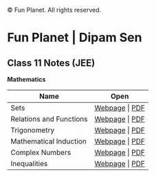 &copy; Fun Planet. All rights reserved.

# Fun Planet | Dipam Sen

## Class 11 Notes (JEE)

**Mathematics**

<!-- List of files:
Sets
Relations
Trigonometry
Induction
Complex
Inequalities
 -->

| **Name**                | **Open**                                                                                         |
| ----------------------- | ------------------------------------------------------------------------------------------------ |
| Sets                    | [Webpage](out/Mathematics/html/Sets.html) \| [PDF](out/Mathematics/pdf/Sets.pdf)                 |
| Relations and Functions | [Webpage](out/Mathematics/html/Relations.html) \| [PDF](out/Mathematics/pdf/Relations.pdf)       |
| Trigonometry            | [Webpage](out/Mathematics/html/Trigonometry.html) \| [PDF](out/Mathematics/pdf/Trigonometry.pdf) |
| Mathematical Induction  | [Webpage](out/Mathematics/html/Induction.html) \| [PDF](out/Mathematics/pdf/Induction.pdf)       |
| Complex Numbers         | [Webpage](out/Mathematics/html/Complex.html) \| [PDF](out/Mathematics/pdf/Complex.pdf)           |
| Inequalities            | [Webpage](out/Mathematics/html/Inequalities.html) \| [PDF](out/Mathematics/pdf/Inequalities.pdf) |
